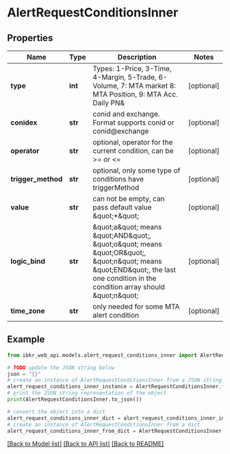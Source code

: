 # AlertRequestConditionsInner


## Properties

Name | Type | Description | Notes
------------ | ------------- | ------------- | -------------
**type** | **int** | Types: 1-Price, 3-Time, 4-Margin, 5-Trade, 6-Volume, 7: MTA market 8: MTA Position, 9: MTA Acc. Daily PN&amp;  | [optional] 
**conidex** | **str** | conid and exchange. Format supports conid or conid@exchange | [optional] 
**operator** | **str** | optional, operator for the current condition, can be &gt;&#x3D; or &lt;&#x3D; | [optional] 
**trigger_method** | **str** | optional, only some type of conditions have triggerMethod | [optional] 
**value** | **str** | can not be empty, can pass default value \&quot;*\&quot; | [optional] 
**logic_bind** | **str** | \&quot;a\&quot; means \&quot;AND\&quot;, \&quot;o\&quot; means \&quot;OR\&quot;, \&quot;n\&quot; means \&quot;END\&quot;, the last one condition in the condition array should \&quot;n\&quot;  | [optional] 
**time_zone** | **str** | only needed for some MTA alert condition | [optional] 

## Example

```python
from ibkr_web_api.models.alert_request_conditions_inner import AlertRequestConditionsInner

# TODO update the JSON string below
json = "{}"
# create an instance of AlertRequestConditionsInner from a JSON string
alert_request_conditions_inner_instance = AlertRequestConditionsInner.from_json(json)
# print the JSON string representation of the object
print(AlertRequestConditionsInner.to_json())

# convert the object into a dict
alert_request_conditions_inner_dict = alert_request_conditions_inner_instance.to_dict()
# create an instance of AlertRequestConditionsInner from a dict
alert_request_conditions_inner_from_dict = AlertRequestConditionsInner.from_dict(alert_request_conditions_inner_dict)
```
[[Back to Model list]](../README.md#documentation-for-models) [[Back to API list]](../README.md#documentation-for-api-endpoints) [[Back to README]](../README.md)


